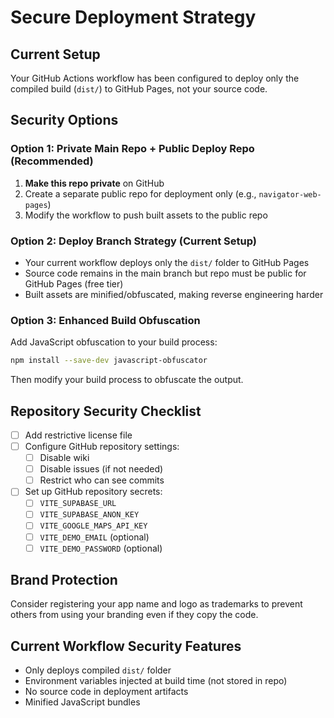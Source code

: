 # Secure Deployment Strategy

## Current Setup
Your GitHub Actions workflow has been configured to deploy only the compiled build (`dist/`) to GitHub Pages, not your source code.

## Security Options

### Option 1: Private Main Repo + Public Deploy Repo (Recommended)
1. **Make this repo private** on GitHub
2. Create a separate public repo for deployment only (e.g., `navigator-web-pages`)
3. Modify the workflow to push built assets to the public repo

### Option 2: Deploy Branch Strategy (Current Setup)
- Your current workflow deploys only the `dist/` folder to GitHub Pages
- Source code remains in the main branch but repo must be public for GitHub Pages (free tier)
- Built assets are minified/obfuscated, making reverse engineering harder

### Option 3: Enhanced Build Obfuscation
Add JavaScript obfuscation to your build process:

```bash
npm install --save-dev javascript-obfuscator
```

Then modify your build process to obfuscate the output.

## Repository Security Checklist

- [ ] Add restrictive license file
- [ ] Configure GitHub repository settings:
  - [ ] Disable wiki
  - [ ] Disable issues (if not needed)
  - [ ] Restrict who can see commits
- [ ] Set up GitHub repository secrets:
  - [ ] `VITE_SUPABASE_URL`
  - [ ] `VITE_SUPABASE_ANON_KEY`
  - [ ] `VITE_GOOGLE_MAPS_API_KEY`
  - [ ] `VITE_DEMO_EMAIL` (optional)
  - [ ] `VITE_DEMO_PASSWORD` (optional)

## Brand Protection
Consider registering your app name and logo as trademarks to prevent others from using your branding even if they copy the code.

## Current Workflow Security Features
- Only deploys compiled `dist/` folder
- Environment variables injected at build time (not stored in repo)
- No source code in deployment artifacts
- Minified JavaScript bundles